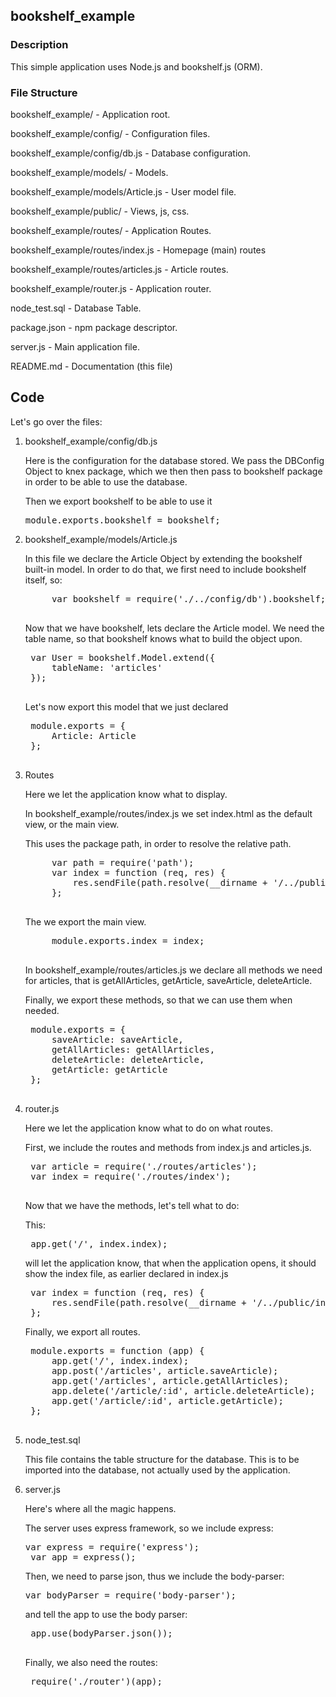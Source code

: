 ## bookshelf_example

### Description
This simple application uses Node.js and bookshelf.js (ORM).

### File Structure
bookshelf_example/                 	- Application root.

bookshelf_example/config/          	- Configuration files.

bookshelf_example/config/db.js     	- Database configuration.

bookshelf_example/models/          	- Models.

bookshelf_example/models/Article.js	- User model file.

bookshelf_example/public/          	- Views, js, css. 

bookshelf_example/routes/          	- Application Routes.

bookshelf_example/routes/index.js  	- Homepage (main) routes 

bookshelf_example/routes/articles.js  	- Article routes.

bookshelf_example/router.js        	- Application router.

node_test.sql                       - Database Table.

package.json                        - npm package descriptor.

server.js                           - Main application file.

README.md                           - Documentation (this file)



## Code
Let's go over the files:

1. bookshelf_example/config/db.js

	Here is the configuration for the database stored. 
    We pass the DBConfig Object to knex package, which we then then pass to bookshelf package in order to be able to use the database.
    
    Then we export bookshelf to be able to use it
    <pre>module.exports.bookshelf = bookshelf;</pre>

2. bookshelf_example/models/Article.js

	In this file we declare the Article Object by extending the bookshelf built-in model. In order to do that, we first need to include bookshelf itself, so:
    
    <pre>
    	var bookshelf = require('./../config/db').bookshelf;
	</pre>
    
    Now that we have bookshelf, lets declare the Article model. We need the table name, so that bookshelf knows what to build the object upon.
    
    <pre>
    var User = bookshelf.Model.extend({
        tableName: 'articles'
    });
    </pre>

	Let's now export this model that we just declared
    
    <pre>
    module.exports = {
        Article: Article
    }; 
    </pre>
     
3. Routes

	Here we let the application know what to display.
    
    In bookshelf_example/routes/index.js we set index.html as the default view, or the main view. 
    
    This uses the package path, in order to resolve the relative path.
    <pre>
        var path = require('path');
        var index = function (req, res) {
            res.sendFile(path.resolve(__dirname + '/../public/index.html'));
        };
	</pre>
	
    The we export the main view.
    <pre>
    	module.exports.index = index;
    </pre>
    
    In bookshelf_example/routes/articles.js we declare all methods we need for articles, that is getAllArticles, getArticle, saveArticle, deleteArticle. 
    
    Finally, we export these methods, so that we can use them when needed.
    <pre>
    module.exports = {
        saveArticle: saveArticle,
        getAllArticles: getAllArticles,
        deleteArticle: deleteArticle,
        getArticle: getArticle
    };
    </pre>

4. router.js

	Here we let the application know what to do on what routes.
    
    First, we include the routes and methods from index.js and articles.js.
    
    <pre>
    var article = require('./routes/articles');
    var index = require('./routes/index');
    </pre>
    
    Now that we have the methods, let's tell what to do:
    
    This:
    <pre>
    app.get('/', index.index);</pre>
    will let the application know, that when the application opens, it should show the index file, as earlier declared in index.js
    <pre>
    var index = function (req, res) {
        res.sendFile(path.resolve(__dirname + '/../public/index.html'));
    };</pre>
    
    Finally, we export all routes. 
    <pre>
    module.exports = function (app) {
        app.get('/', index.index);
        app.post('/articles', article.saveArticle);
        app.get('/articles', article.getAllArticles);
        app.delete('/article/:id', article.deleteArticle);
        app.get('/article/:id', article.getArticle);
    };
    </pre>
    
5. node_test.sql

	This file contains the table structure for the database. This is to be imported into the database, not actually used by the application.
    
6. server.js

	Here's where all the magic happens.
    
    The server uses express framework, so we include express:
    <pre>var express = require('express');
    var app = express();</pre>
    
    Then, we need to parse json, thus we include the body-parser:
    <pre>var bodyParser = require('body-parser');</pre>
    
    and tell the app to use the body parser:
    <pre>
    app.use(bodyParser.json());
    </pre>
    
    Finally, we also need the routes:
    <pre>
    require('./router')(app);</pre>
    